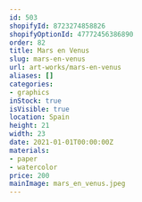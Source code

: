 ```yaml
---
id: 503
shopifyId: 8723274858826
shopifyOptionId: 47772456386890
order: 82
title: Mars en Venus
slug: mars-en-venus
url: art-works/mars-en-venus
aliases: []
categories:
- graphics
inStock: true
isVisible: true
location: Spain
height: 21
width: 23
date: 2021-01-01T00:00:00Z
materials:
- paper
- watercolor
price: 200
mainImage: mars_en_venus.jpeg
---
```

